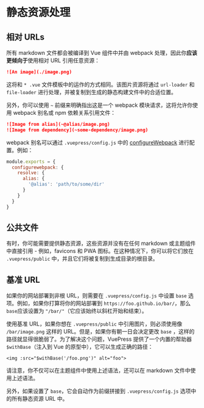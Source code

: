 # 静态资源处理

## 相对 URLs

所有 markdown 文件都会被编译到 Vue 组件中并由 webpack 处理，因此你**应该更倾向于**使用相对 URL 引用任意资源：

``` md
![An image](./image.png)
```

这将和 `* .vue` 文件模板中的运作的方式相同。该图片资源将通过 `url-loader` 和 `file-loader` 进行处理，并被复制到生成的静态构建文件中的合适位置。

另外，你可以使用 `~` 前缀来明确指出这是一个 webpack 模块请求，这将允许你使用 webpack 别名或 npm 依赖关系引用文件：

``` md
![Image from alias](~@alias/image.png)
![Image from dependency](~some-dependency/image.png)
```

webpack 别名可以通过 `.vuepress/config.js` 中的 [configureWebpack](/config/#configurewebpack) 进行配置。例如：

``` js
module.exports = {
  configurewebpack: {
    resolve: {
      alias: {
        '@alias': 'path/to/some/dir'
      }
    }
  }
}
```

## 公共文件

有时，你可能需要提供静态资源，这些资源并没有在任何 markdown 或主题组件中直接引用 - 例如，favicons 和 PWA 图标。在这种情况下，你可以将它们放在 `.vuepress/public` 中，并且它们将被复制到生成目录的根目录。

## 基准 URL

如果你的网站部署到非根 URL，则需要在 `.vuepress/config.js` 中设置 `base` 选项。例如，如果你打算将你的网站部署到 `https://foo.github.io/bar/`，那么`base`应该设置为 `"/bar/"`（它应该始终以斜杠开始和结束）。

使用基准 URL，如果你想在 `.vuepress/public` 中引用图片，则必须使用像 `/bar/image.png` 这样的 URL。但是，如果你有朝一日会决定更改 `base` ，这样的路径就显得很脆弱了。为了解决这个问题，VuePress 提供了一个内置的帮助器 `$withBase`（注入到 Vue 的原型中），它可以生成正确的路径：

``` vue
<img :src="$withBase('/foo.png')" alt="foo">
```

请注意，你不仅可以在主题组件中使用上述语法，还可以在 markdown 文件中使用上述语法。

另外，如果设置了 `base`，它会自动作为前缀拼接到 `.vuepress/config.js` 选项中的所有静态资源 URL 中。
